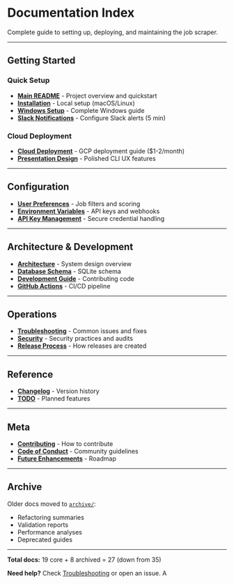 # Documentation Index

Complete guide to setting up, deploying, and maintaining the job scraper.

---

## Getting Started

### Quick Setup
- **[Main README](../README.md)** - Project overview and quickstart
- **[Installation](INSTALLATION.md)** - Local setup (macOS/Linux)
- **[Windows Setup](WINDOWS.md)** - Complete Windows guide
- **[Slack Notifications](SLACK.md)** - Configure Slack alerts (5 min)

### Cloud Deployment
- **[Cloud Deployment](CLOUD.md)** - GCP deployment guide ($1-2/month)
- **[Presentation Design](PRESENTATION_DESIGN.md)** - Polished CLI UX features

---

## Configuration

- **[User Preferences](../config/user_prefs.example.json)** - Job filters and scoring
- **[Environment Variables](../env.example)** - API keys and webhooks
- **[API Key Management](API_KEY_MANAGEMENT.md)** - Secure credential handling

---

## Architecture & Development

- **[Architecture](JOB_SCRAPER_ARCHITECTURE.md)** - System design overview
- **[Database Schema](DATABASE_SCHEMA_GUIDE.md)** - SQLite schema
- **[Development Guide](DEVELOPMENT.md)** - Contributing code
- **[GitHub Actions](GITHUB_ACTIONS_GUIDE.md)** - CI/CD pipeline

---

## Operations

- **[Troubleshooting](TROUBLESHOOTING.md)** - Common issues and fixes
- **[Security](SECURITY.md)** - Security practices and audits
- **[Release Process](RELEASE_PROCESS.md)** - How releases are created

---

## Reference

- **[Changelog](CHANGELOG.md)** - Version history
- **[TODO](TODO.md)** - Planned features

---

## Meta

- **[Contributing](CONTRIBUTING.md)** - How to contribute
- **[Code of Conduct](CODE_OF_CONDUCT.md)** - Community guidelines
- **[Future Enhancements](FUTURE_ENHANCEMENTS.md)** - Roadmap

---

## Archive

Older docs moved to [`archive/`](archive/):
- Refactoring summaries
- Validation reports
- Performance analyses
- Deprecated guides

---

**Total docs:** 19 core + 8 archived = 27 (down from 35)

**Need help?** Check [Troubleshooting](TROUBLESHOOTING.md) or open an issue.
A
